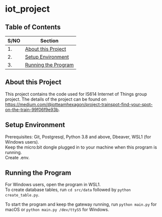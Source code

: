 iot_project
===========


Table of Contents
------------

| S/NO | Section |
| --- | --- |
| 1. | [About this Project](#1) | 
| 2. | [Setup Environment](#2) | 
| 3. | [Running the Program](#3) | 

About this Project <a name="1"></a>
------------
This project contains the code used for IS614 Internet of Things group project. The details of the project can be found on https://medium.com/@iotteamhexagon/project-trainspot-find-your-spot-on-the-train-99f06f9e93b.  


Setup Environment <a name="4"></a>
------------
Prerequisites: Git, Postgresql, Python 3.8 and above, Dbeaver, WSL1 (for Windows users).  
Keep the micro:bit dongle plugged in to your machine when this program is running.  
Create .env.  

Running the Program <a name="3"></a>
------------
For Windows users, open the program in WSL1.  
To create database tables, run `cd src/data` followed by `python create_table.py`.  

To start the program and keep the gateway running, run `python main.py` for macOS or `python main.py /dev/ttyS5` for Windows.  
